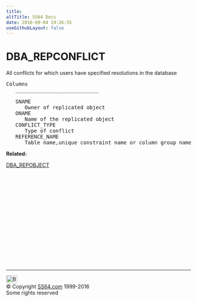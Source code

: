 ```yaml
---
title:
altTitle: SS64 Docs
date: 2016-09-04 19:26:55
useGithubLayout: false
---
```

<!-- #BeginLibraryItem "/Library/head_orad.lbi" --><!-- #EndLibraryItem --><h1>DBA_REPCONFLICT </h1><p> All conflicts for which users have specified resolutions in the database </p> 
 
<pre>Columns
   ___________________________
 
   SNAME
      Owner of replicated object
   ONAME
      Name of the replicated object
   CONFLICT_TYPE
      Type of conflict
   REFERENCE_NAME
      Table name,unique constraint name or column group name</pre>
<p><b>Related:</b></p>
<p><a href="DBA_REPOBJECT.html">DBA_REPOBJECT</a></p><!-- #BeginLibraryItem "/Library/foot_orad.lbi" --><p>
<!-- oracle-footer -->
<ins class="adsbygoogle" style="display:inline-block;width:300px;height:250px" data-ad-client="ca-pub-6140977852749469" data-ad-slot="4275490898"></ins>
<script>
(adsbygoogle = window.adsbygoogle || []).push({});
</script></p>
<hr>
<div id="bl" class="footer"><a href="DBA_REPCONFLICT.html#"><img src="../images/top.png" width="30" height="22" alt="Back to the Top"></a></div>
<div id="br" class="footer, tagline">© Copyright <a href="../index.html">SS64.com</a> 1999-2016<br>
Some rights reserved</div>
<!-- #EndLibraryItem -->

